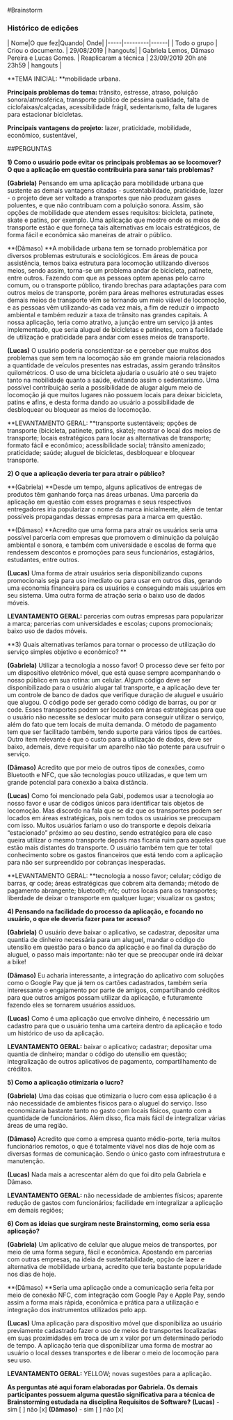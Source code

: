 #Brainstorm
### Histórico de edições
| Nome|O que fez|Quando| Onde|
|-----|---------|------|
| Todo o grupo | Criou o documento. | 29/08/2019 | hangouts|
| Gabriela Lemos, Dâmaso Pereira e Lucas Gomes. | Reaplicaram a técnica | 23/09/2019 20h até 23h59 | hangouts |

**TEMA INICIAL: **mobilidade urbana.

**Principais problemas do tema:** trânsito, estresse, atraso, poluição sonora/atmosférica, transporte público de péssima qualidade, falta de ciclofaixas/calçadas, acessibilidade frágil, sedentarismo, falta de lugares para estacionar bicicletas.

**Principais vantagens do projeto:** lazer, praticidade, mobilidade, econômico, sustentável, 

##PERGUNTAS

**1) Como o usuário pode evitar os principais problemas ao se locomover? O que a aplicação em questão contribuiria para sanar tais problemas?**

**(Gabriela)** Pensando em uma aplicação para mobilidade urbana que sustente as demais vantagens citadas - sustentabilidade, praticidade, lazer - o projeto deve ser voltado a transportes que não produzam gases poluentes, e que não contribuam com a poluição sonora. Assim, são opções de mobilidade que atendem esses requisitos: bicicleta, patinete, skate e patins, por exemplo. Uma aplicação que mostre onde os meios de transporte estão e que forneça tais alternativas em locais estratégicos, de forma fácil e econômica são maneiras de atrair o público.

**(Dâmaso) **A mobilidade urbana tem se tornado problemática por diversos problemas estruturais e sociológicos. Em áreas de pouca assistência, temos baixa estrutura para locomoção utilizando diversos meios, sendo assim, torna-se um problema andar de bicicleta, patinete, entre outros. Fazendo com que as pessoas optem apenas pelo carro comum, ou o transporte público, tirando brechas para adaptações para com outros meios de transporte, porém para áreas melhores estruturadas esses demais meios de transporte vêm se tornando um meio viável de locomoção, e as pessoas vêm utilizando-as cada vez mais, a fim de reduzir o impacto ambiental e também reduzir a taxa de trânsito nas grandes capitais. A nossa aplicação, teria como atrativo, a junção entre um serviço já antes implementado, que seria aluguel de bicicletas e patinetes, com a facilidade de utilização e praticidade para andar com esses meios de transporte. 

**(Lucas)** O usuário poderia conscientizar-se e perceber que muitos dos problemas que sem tem na locomoção são em grande maioria relacionados a quantidade de veículos presentes nas estradas, assim gerando trânsitos quilométricos. O uso de uma bicicleta ajudaria o usuário até o seu trajeto tanto na mobilidade quanto a saúde, evitando assim o sedentarismo. Uma possível contribuição seria a possibilidade de alugar algum meio de locomoção já que muitos lugares não possuem locais para deixar bicicleta, patins e afins, e desta forma dando ao usuário a possibilidade de desbloquear ou bloquear as meios de locomoção. 

**LEVANTAMENTO GERAL: **transporte sustentáveis; opções de transporte (bicicleta, patinete, patins, skate); mostrar o local dos meios de transporte; locais estratégicos para locar as alternativas de transporte; formato fácil e econômico; acessibilidade social; trânsito amenizado; praticidade; saúde; aluguel de bicicletas, desbloquear e bloquear transporte.

**2) O que a aplicação deveria ter para atrair o público?**

**(Gabriela) **Desde um tempo, alguns aplicativos de entregas de produtos têm ganhando força nas áreas urbanas. Uma parceria da aplicação em questão com esses programas e seus respectivos entregadores iria popularizar o nome da marca inicialmente, além de tentar possíveis propagandas dessas empresas para a marca em questão.  

**(Dâmaso) **Acredito que uma forma para atrair os usuários seria uma possível parceria com empresas que promovem o diminuição da poluição ambiental e sonora, e também com universidade e escolas de forma que rendessem descontos e promoções para seus funcionários, estagiários, estudantes, entre outros.

**(Lucas)** Uma forma de atrair usuários seria disponibilizando cupons promocionais seja para uso imediato ou para usar em outros dias, gerando uma economia financeira para os usuários e conseguindo mais usuários em seu sistema. Uma outra forma de atração seria o baixo uso de dados móveis.

**LEVANTAMENTO GERAL:** parcerias com outras empresas para popularizar a marca; parcerias com universidades e escolas; cupons promocionais; baixo uso de dados móveis. 

**3) Quais alternativas teríamos para tornar o processo de utilização do serviço simples objetivo e econômico? **

**(Gabriela)** Utilizar a tecnologia a nosso favor! O processo deve ser feito por um dispositivo eletrônico móvel, que está quase sempre acompanhando o nosso público em sua rotina: um celular. Algum código deve ser disponibilizado para o usuário alugar tal transporte, e a aplicação deve ter um controle de banco de dados que verifique duração de aluguel e usuário que alugou. O código pode ser gerado como código de barras, ou por qr code. Esses transportes podem ser locados em áreas estratégicas para que o usuário não necessite se deslocar muito para conseguir utilizar o serviço, além do fato que tem locais de muita demanda. O método de pagamento tem que ser facilitado também, tendo suporte para vários tipos de cartões. Outro item relevante é que o custo para a utilização de dados, deve ser baixo, ademais, deve requisitar um aparelho não tão potente para usufruir o serviço.

**(Dâmaso)** Acredito que por meio de outros tipos de conexões, como Bluetooth e NFC, que são tecnologias pouco utilizadas, e que tem um grande potencial para conexão a baixa distância.

**(Lucas)** Como foi mencionado pela Gabi, podemos usar a tecnologia ao nosso favor e usar de códigos únicos para identificar tais objetos de locomoção. Mas discordo na fala que se diz que os transportes podem ser locados em áreas estratégicas, pois nem todos os usuários se preocupam com isso. Muitos usuários fariam o uso do transporte e depois deixaria “estacionado” próximo ao seu destino, sendo estratégico para ele caso queira utilizar o mesmo transporte depois mas ficaria ruim para aqueles que estão mais distantes do transporte. O usuário também tem que ter total conhecimento sobre os gastos financeiros que está tendo com a aplicação para não ser surpreendido por cobranças inesperadas.

**LEVANTAMENTO GERAL: **tecnologia a nosso favor; celular; código de barras, qr code; áreas estratégicas que cobrem alta demanda; método de pagamento abrangente; bluetooth; nfc; outros locais para os transportes; liberdade de deixar o transporte em qualquer lugar; visualizar os gastos;

**4) Pensando na facilidade do processo da aplicação, e focando no usuário, o que ele deveria fazer para ter acesso?**

**(Gabriela)** O usuário deve baixar o aplicativo, se cadastrar, depositar uma quantia de dinheiro necessária para um aluguel, mandar o código do utensílio em questão para o banco da aplicação e ao final da duração do aluguel, o passo mais importante: não ter que se preocupar onde irá deixar a bike!

**(Dâmaso)** Eu acharia interessante, a integração do aplicativo com soluções como o Google Pay que já tem os cartões cadastrados, também seria interessante o engajamento por parte de amigos, compartilhando créditos para que outros amigos possam utilizar da aplicação, e futuramente fazendo eles se tornarem usuários assíduos.

**(Lucas)** Como é uma aplicação que envolve dinheiro, é necessário um cadastro para que o usuário tenha uma carteira dentro da aplicação e todo um histórico de uso da aplicação. 

**LEVANTAMENTO GERAL:** baixar o aplicativo; cadastrar; depositar uma quantia de dinheiro; mandar o código do utensílio em questão; integralização de outros aplicativos de pagamento, compartilhamento de créditos.

**5) Como a aplicação otimizaria o lucro?**

**(Gabriela)** Uma das coisas que otimizaria o lucro com essa aplicação é a não necessidade de ambientes físicos para o aluguel do serviço. Isso economizaria bastante tanto no gasto com locais físicos, quanto com a quantidade de funcionários. Além disso, fica mais fácil de integralizar várias áreas de uma região.

**(Dâmaso)** Acredito que como a empresa quanto médio-porte, teria muitos funcionários remotos, o que é totalmente viável nos dias de hoje com as diversas formas de comunicação. Sendo o único gasto com infraestrutura e manutenção.

**(Lucas)** Nada mais a acrescentar além do que foi dito pela Gabriela e Dâmaso.

**LEVANTAMENTO GERAL:** não necessidade de ambientes físicos; aparente redução de gastos com funcionários; facilidade em integralizar a aplicação em demais regiões; 

**6) Com as ideias que surgiram neste Brainstorming, como seria essa aplicação?**

**(Gabriela)** Um aplicativo de celular que alugue meios de transportes, por meio de uma forma segura, fácil e econômica. Apostando em parcerias com outras empresas, na ideia de sustentabilidade, opção de lazer e alternativa de mobilidade urbana, acredito que teria bastante popularidade nos dias de hoje.

**(Dâmaso) **Seria uma aplicação onde a comunicação seria feita por meio de conexão NFC, com integração com Google Pay e Apple Pay, sendo assim a forma mais rápida, econômica e prática para a utilização e integração dos instrumentos utilizados pelo app. 

**(Lucas)** Uma aplicação para dispositivo móvel que disponibiliza ao usuário previamente cadastrado fazer o uso de meios de transportes localizadas em suas proximidades em troca de um x valor por um determinado período de tempo. A aplicação teria que disponibilizar uma forma de mostrar ao usuário o local desses transportes e de liberar o meio de locomoção para seu uso.

**LEVANTAMENTO GERAL:** YELLOW; novas sugestões para a aplicação. 


**As perguntas até aqui foram elaboradas por Gabriela. Os demais participantes possuem alguma questão significativa para a técnica de Brainstorming estudada na disciplina Requisitos de Software?**
**(Lucas)**  - sim [ ] não [x]   **(Dâmaso)** - sim [ ] não [x]
